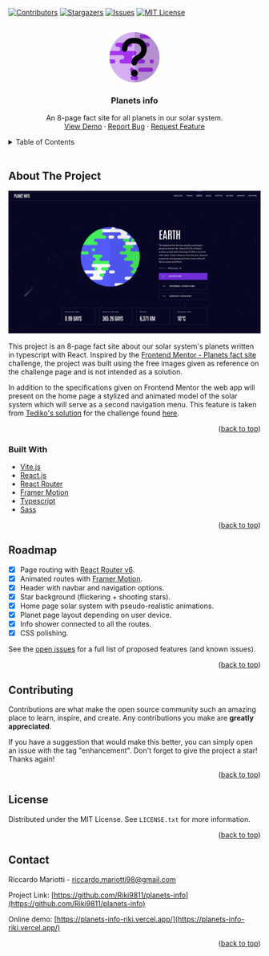 <div id="top"></div>

<!-- SHIELDS -->

[![Contributors][contributors-shield]][contributors-url]
[![Stargazers][stars-shield]][stars-url]
[![Issues][issues-shield]][issues-url]
[![MIT License][license-shield]][license-url]

<!-- PROJECT LOGO -->
<br />
<div align="center">
<a href="https://planets-info-riki.vercel.app/">
    <img src="public/logo.svg" alt="Logo" height="100">
</a>

<h3 align="center">Planets info</h3>
    <p align="center">
        An 8-page fact site for all planets in our solar system.
        <br />
        <a href="https://planets-info-riki.vercel.app/">View Demo</a>
        ·
        <a href="https://github.com/Riki9811/planets-info/issues">Report Bug</a>
        ·
        <a href="https://github.com/Riki9811/planets-info/issues">Request Feature</a>
        <br />
    </p>
</div>

<!-- TABLE OF CONTENTS -->
<details>
    <summary>Table of Contents</summary>
    <ol>
        <li><a href="#about-the-project">About The Project</a></li>
        <li><a href="#built-with">Built With</a></li>
        <li><a href="#roadmap">Roadmap</a></li>
        <li><a href="#contributing">Contributing</a></li>
        <li><a href="#license">License</a></li>
        <li><a href="#contact">Contact</a></li>
    </ol>
</details>
<br />

<!-- ABOUT THE PROJECT -->

## About The Project

[![Website Screen Shot][product-screenshot]](https://planets-info-riki.vercel.app/)

This project is an 8-page fact site about our solar system's planets written in typescript with React. Inspired by the <a href="https://www.frontendmentor.io/challenges/planets-fact-site-gazqN8w_f">Frontend Mentor - Planets fact site</a> challenge, the project was built using the free images given as reference on the challenge page and is not intended as a solution.

In addition to the specifications given on Frontend Mentor the web app will present on the home page a stylized and animated model of the solar system which will serve as a second navigation menu. This feature is taken from <a href="https://github.com/tediko/planets-fact">Tediko's solution</a> for the challenge found <a href="https://planets-tediko.netlify.app/">here</a>.

<p align="right">(<a href="#top">back to top</a>)</p>

### Built With

-   [Vite.js](https://vitejs.dev/)
-   [React.js](https://reactjs.org/)
-   [React Router](https://reactrouter.com)
-   [Framer Motion](https://www.framer.com/motion/)
-   [Typescript](https://www.typescriptlang.org/)
-   [Sass](https://sass-lang.com/)

<p align="right">(<a href="#top">back to top</a>)</p>

<!-- ROADMAP -->

## Roadmap

-   [x] Page routing with <a href="https://reactrouter.com">React Router v6</a>.
-   [x] Animated routes with <a href="https://www.framer.com/motion/">Framer Motion</a>.
-   [x] Header with navbar and navigation options.
-   [x] Star background (flickering + shooting stars).
-   [x] Home page solar system with pseudo-realistic animations.
-   [x] Planet page layout depending on user device.
-   [x] Info shower connected to all the routes.
-   [x] CSS polishing.

See the [open issues](https://github.com/Riki9811/planets-info/issues) for a full list of proposed features (and known issues).

<p align="right">(<a href="#top">back to top</a>)</p>

<!-- CONTRIBUTING -->

## Contributing

Contributions are what make the open source community such an amazing place to learn, inspire, and create. Any contributions you make are **greatly appreciated**.

If you have a suggestion that would make this better, you can simply open an issue with the tag "enhancement". Don't forget to give the project a star! Thanks again!

<p align="right">(<a href="#top">back to top</a>)</p>

<!-- LICENSE -->

## License

Distributed under the MIT License. See `LICENSE.txt` for more information.

<p align="right">(<a href="#top">back to top</a>)</p>

<!-- CONTACT -->

## Contact

Riccardo Mariotti - riccardo.mariotti98@gmail.com

Project Link: [https://github.com/Riki9811/planets-info](https://github.com/Riki9811/planets-info)

Online demo: [https://planets-info-riki.vercel.app/](https://planets-info-riki.vercel.app/)

<p align="right">(<a href="#top">back to top</a>)</p>

<!-- MARKDOWN LINKS & IMAGES -->

[contributors-shield]: https://img.shields.io/github/contributors/Riki9811/planets-info.svg?style=for-the-badge
[contributors-url]: https://github.com/Riki9811/planets-info/graphs/contributors
[stars-shield]: https://img.shields.io/github/stars/Riki9811/planets-info.svg?style=for-the-badge
[stars-url]: https://github.com/Riki9811/planets-info/stargazers
[issues-shield]: https://img.shields.io/github/issues/Riki9811/planets-info.svg?style=for-the-badge
[issues-url]: https://github.com/Riki9811/planets-info/issues
[license-shield]: https://img.shields.io/github/license/Riki9811/planets-info.svg?style=for-the-badge
[license-url]: https://github.com/Riki9811/planets-info/blob/master/LICENSE.txt
[product-screenshot]: src/assets/screenshot.png
